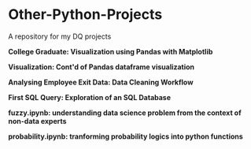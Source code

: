 # Other-Python-Projects
A repository for my DQ projects

**College Graduate: Visualization using Pandas with Matplotlib**

**Visualization: Cont'd of Pandas dataframe visualization**

**Analysing Employee Exit Data: Data Cleaning Workflow**

**First SQL Query: Exploration of an SQL Database**

**fuzzy.ipynb: understanding data science problem from the context of non-data experts** 

**probability.ipynb: tranforming probability logics into python functions** 
